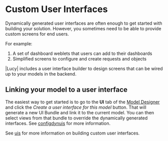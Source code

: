 

# Custom User Interfaces
Dynamically generated user interfaces are often enough to get started with building your solution.
However, you sometimes need to be able to provide custom screens for end users.

For example:

1. A set of dashboard weblets that users can add to their dashboards
2. Simplified screens to configure and create requests and objects

|Lucy| includes a user interface builder to design screens that can be wired up to your models in the backend.

<a name='linkuimodel'></a>

## Linking your model to a user interface
The easiest way to get started is to go to the **UI** tab of the [Model Designer](model-designer) and click the *Create a user interface for this model* button. That will generate a new UI Bundle and link it to the current model. You can then select views from that bundle to override the dynamically generated interfaces. See [configdynuis](configdynuis) for more information.

See [uis](uis) for more information on building custom user interfaces.